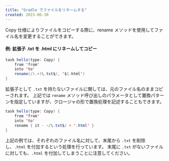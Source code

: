 ```yaml
---
title: "Gradle でファイルをリネームする"
created: 2015-06-30
---
```


Copy 仕様によりファイルをコピーする際に、rename メソッドを使用してファイル名を変更することができます。

#### 例: 拡張子 .txt を .html にリネームしてコピー

```java
task hello(type: Copy) {
    from 'from'
    into 'to'
    rename(/(.+)\.txt$/, '$1.html')
}
```

拡張子として `.txt` を持たないファイルに関しては、元のファイル名のままコピーされます。
上記では `rename` メソッド呼び出しのパラメータとして置換パターンを指定していますが、クロージャの形で置換処理を記述することもできます。

```java
task hello(type: Copy) {
    from 'from'
    into 'to'
    rename { it - ~/\.txt$/ + '.html' }
}
```

上記の例では、それぞれのファイル名に対して、末尾から `.txt` を削除し、`.html` を付加するという処理を行っています。
末尾に `.txt` がないファイルに対しても、`.html` を付加してしまうことに注意してください。

